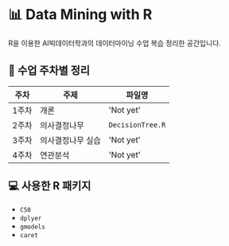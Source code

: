 # 📊 Data Mining with R
R을 이용한 AI빅데이터학과의 데이터마이닝 수업 복습 정리한 공간입니다.

## 📅 수업 주차별 정리

| 주차 | 주제 | 파일명 |
|------|------|--------|
| 1주차 | 개론 | 'Not yet'|
| 2주차 | 의사결정나무 | `DecisionTree.R` |
| 3주차 | 의사결정나무 실습 | 'Not yet'|
| 4주차 | 연관분석 | 'Not yet'|

## 💻 사용한 R 패키지

- `C50`
- `dplyer`
- `gmodels`
- `caret  `
